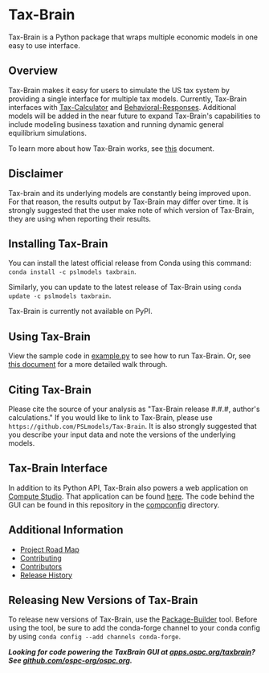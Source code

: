 # Tax-Brain

Tax-Brain is a Python package that wraps multiple economic models in one easy
to use interface.

## Overview

Tax-Brain makes it easy for users to simulate the US tax system by providing a
single interface for multiple tax models. Currently, Tax-Brain interfaces with
[Tax-Calculator](https://github.com/PSLmodels/Tax-Calculator) and
[Behavioral-Responses](https://github.com/PSLmodels/Behavioral-Responses).
Additional models will be added in the near future to expand Tax-Brain's
capabilities to include modeling business taxation and running dynamic
general equilibrium simulations.

To learn more about how Tax-Brain works, see [this](https://github.com/PSLmodels/Tax-Brain/blob/master/DOC.md)
document.

## Disclaimer

Tax-brain and its underlying models are constantly being improved upon. For
that reason, the results output by Tax-Brain may differ over time. It is
strongly suggested that the user make note of which version of Tax-Brain,
they are using when reporting their results.

## Installing Tax-Brain

You can install the latest official release from Conda using this command:
`conda install -c pslmodels taxbrain`.

Similarly, you can update to the latest release of Tax-Brain using
`conda update -c pslmodels taxbrain`.

Tax-Brain is currently not available on PyPI.

## Using Tax-Brain

View the sample code in [example.py](example.py) to see how to run Tax-Brain.
Or, see [this document](https://github.com/PSLmodels/Tax-Brain/blob/master/USAGE.md)
for a more detailed walk through.

## Citing Tax-Brain

Please cite the source of your analysis as "Tax-Brain release #.#.#, author's
calculations." If you would like to link to Tax-Brain, please use
`https://github.com/PSLmodels/Tax-Brain`. It is also strongly suggested that
you describe your input data and note the versions of the underlying models.

## Tax-Brain Interface

In addition to its Python API, Tax-Brain also powers a web application on
[Compute Studio](https://compute.studio/). That application can be found
[here](https://compute.studio/PSLmodels/Tax-Brain/). The code behind the
GUI can be found in this repository in the [compconfig](https://github.com/PSLmodels/Tax-Brain/tree/master/compconfig)
directory.

## Additional Information

* [Project Road Map](https://github.com/PSLmodels/Tax-Brain/blob/master/ROADMAP.md)
* [Contributing](https://github.com/PSLmodels/Tax-Brain/blob/master/CONTRIBUTING.md)
* [Contributors](https://github.com/PSLmodels/Tax-Brain/graphs/contributors)
* [Release History](https://github.com/PSLmodels/Tax-Brain/blob/master/RELEASES.md)

## Releasing New Versions of Tax-Brain

To release new versions of Tax-Brain, use the [Package-Builder](https://github.com/PSLmodels/Package-Builder)
tool. Before using the tool, be sure to add the conda-forge channel to your
conda config by using `conda config --add channels conda-forge`.

***Looking for code powering the TaxBrain GUI at [apps.ospc.org/taxbrain](https://apps.ospc.org/taxbrain)? See [github.com/ospc-org/ospc.org](https://github.com/ospc-org/ospc.org).***
